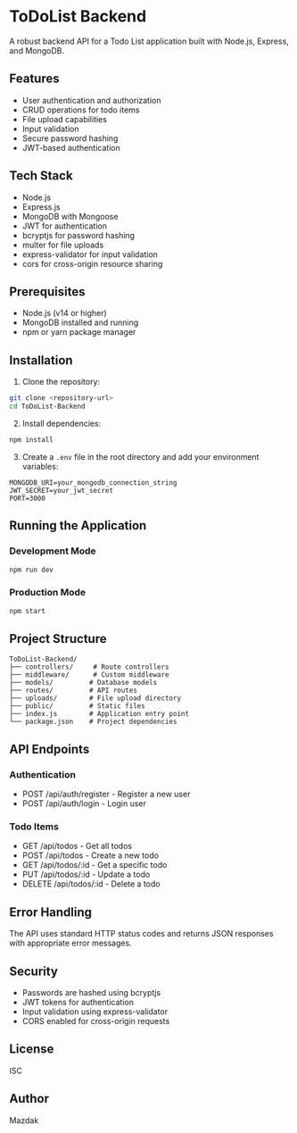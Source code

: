# ToDoList Backend

A robust backend API for a Todo List application built with Node.js, Express, and MongoDB.

## Features

- User authentication and authorization
- CRUD operations for todo items
- File upload capabilities
- Input validation
- Secure password hashing
- JWT-based authentication

## Tech Stack

- Node.js
- Express.js
- MongoDB with Mongoose
- JWT for authentication
- bcryptjs for password hashing
- multer for file uploads
- express-validator for input validation
- cors for cross-origin resource sharing

## Prerequisites

- Node.js (v14 or higher)
- MongoDB installed and running
- npm or yarn package manager

## Installation

1. Clone the repository:
```bash
git clone <repository-url>
cd ToDoList-Backend
```

2. Install dependencies:
```bash
npm install
```

3. Create a `.env` file in the root directory and add your environment variables:
```
MONGODB_URI=your_mongodb_connection_string
JWT_SECRET=your_jwt_secret
PORT=3000
```

## Running the Application

### Development Mode
```bash
npm run dev
```

### Production Mode
```bash
npm start
```

## Project Structure

```
ToDoList-Backend/
├── controllers/     # Route controllers
├── middleware/      # Custom middleware
├── models/         # Database models
├── routes/         # API routes
├── uploads/        # File upload directory
├── public/         # Static files
├── index.js        # Application entry point
└── package.json    # Project dependencies
```

## API Endpoints

### Authentication
- POST /api/auth/register - Register a new user
- POST /api/auth/login - Login user

### Todo Items
- GET /api/todos - Get all todos
- POST /api/todos - Create a new todo
- GET /api/todos/:id - Get a specific todo
- PUT /api/todos/:id - Update a todo
- DELETE /api/todos/:id - Delete a todo

## Error Handling

The API uses standard HTTP status codes and returns JSON responses with appropriate error messages.

## Security

- Passwords are hashed using bcryptjs
- JWT tokens for authentication
- Input validation using express-validator
- CORS enabled for cross-origin requests

## License

ISC

## Author

Mazdak 